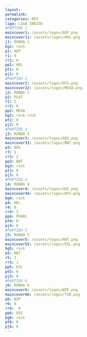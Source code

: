 ```yaml
---
layout: 
permalink: 
categories: RP3
liga: LIGA INDIGO
#PARTIDO 1
maincover1: /assets/logos/AEP.png
maincover11: /assets/logos/HOL.png
j1: RONDA 1
bg1: rock
p1: AEP
r1: 0
rr1: 0
pp1: HOL
pt1: 0
pj1: 0
#PARTIDO 2
maincover2: /assets/logos/DFS.png
maincover22: /assets/logos/MEXA.png
j2: RONDA 2
p2: PLAT
r2: 2
rr2: 0
pp2: MEXA
bg2: rock rock
pt2: 0
pj2: 0
#PARTIDO 3
j3: RONDA 3
maincover3: /assets/logos/AOS.png
maincover33: /assets/logos/BNT.png
p3: AOS
r3: 1
rr3: 2
pp3: BNT
bg3: rock
pt3: 0
pj3: 0
#PARTIDO 4
j4: RONDA 4
maincover4: /assets/logos/GDI.png
maincover44: /assets/logos/DFS.png
bg4: rock 
p4: HEL
r4: 0
rr4: 2
pp4: PEARL
pt4: 0
pj4: 0
#PARTIDO 5
j5: RONDA 5
maincover5: /assets/logos/RNT.png
maincover55: /assets/logos/EVL.png
bg5: rock 
p5: RNT
r5: 2
rr5: 1
pp5: EVL
pt5: 0
pj5: 0
#PARTIDO 6
j6: RONDA 6
maincover6: /assets/logos/WZP.png
maincover66: /assets/logos/TSR.png
p6: WZP
r6: 0
rr6:  0
pp6: DES
bg6: rock
pt6: 0
pj6: 0
---
```

